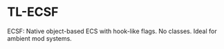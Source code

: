 # TL-ECSF
ECSF: Native object-based ECS with hook-like flags. No classes. Ideal for ambient mod systems.
